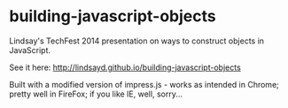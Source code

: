 building-javascript-objects
===========================

Lindsay's TechFest 2014 presentation on ways to construct objects in JavaScript.

See it here: http://lindsayd.github.io/building-javascript-objects

Built with a modified version of impress.js - works as intended in Chrome; pretty well in FireFox; if you like IE, well, sorry...
